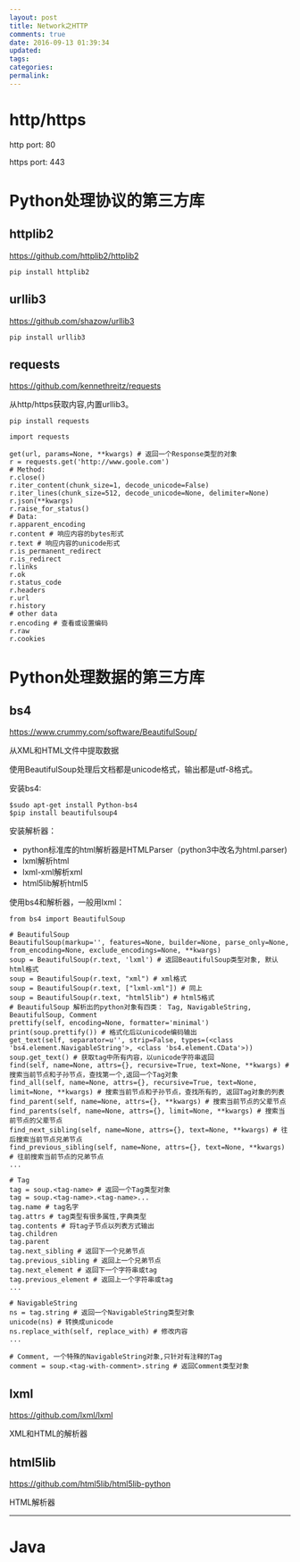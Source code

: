 ```yaml
---
layout: post
title: Network之HTTP
comments: true
date: 2016-09-13 01:39:34
updated:
tags:
categories:
permalink:
---
```


# http/https

http port: 80

https port: 443

# Python处理协议的第三方库

## httplib2

<https://github.com/httplib2/httplib2>

    pip install httplib2

## urllib3

<https://github.com/shazow/urllib3>

    pip install urllib3

## requests

<https://github.com/kennethreitz/requests>

从http/https获取内容,内置urllib3。

    pip install requests

    import requests

    get(url, params=None, **kwargs) # 返回一个Response类型的对象
    r = requests.get('http://www.goole.com')
    # Method:
    r.close()
    r.iter_content(chunk_size=1, decode_unicode=False)
    r.iter_lines(chunk_size=512, decode_unicode=None, delimiter=None)
    r.json(**kwargs)
    r.raise_for_status()
    # Data:
    r.apparent_encoding
    r.content # 响应内容的bytes形式
    r.text # 响应内容的unicode形式
    r.is_permanent_redirect
    r.is_redirect
    r.links
    r.ok
    r.status_code
    r.headers
    r.url
    r.history
    # other data
    r.encoding # 查看或设置编码
    r.raw
    r.cookies

# Python处理数据的第三方库

## bs4

<https://www.crummy.com/software/BeautifulSoup/>

从XML和HTML文件中提取数据

使用BeautifulSoup处理后文档都是unicode格式，输出都是utf-8格式。

安装bs4:

    $sudo apt-get install Python-bs4
    $pip install beautifulsoup4

安装解析器：

* python标准库的html解析器是HTMLParser（python3中改名为html.parser)
* lxml解析html
* lxml-xml解析xml
* html5lib解析html5

使用bs4和解析器，一般用lxml：

    from bs4 import BeautifulSoup

    # BeautifulSoup
    BeautifulSoup(markup='', features=None, builder=None, parse_only=None, from_encoding=None, exclude_encodings=None, **kwargs)
    soup = BeautifulSoup(r.text, 'lxml') # 返回BeautifulSoup类型对象, 默认html格式
    soup = BeautifulSoup(r.text, "xml") # xml格式
    soup = BeautifulSoup(r.text, ["lxml-xml"]) # 同上
    soup = BeautifulSoup(r.text, "html5lib") # html5格式
    # BeautifulSoup 解析出的python对象有四类： Tag, NavigableString, BeautifulSoup, Comment
    prettify(self, encoding=None, formatter='minimal')
    print(soup.prettify()) # 格式化后以unicode编码输出
    get_text(self, separator=u'', strip=False, types=(<class 'bs4.element.NavigableString'>, <class 'bs4.element.CData'>))
    soup.get_text() # 获取tag中所有内容，以unicode字符串返回
    find(self, name=None, attrs={}, recursive=True, text=None, **kwargs) # 搜索当前节点和子孙节点，查找第一个,返回一个Tag对象
    find_all(self, name=None, attrs={}, recursive=True, text=None, limit=None, **kwargs) # 搜索当前节点和子孙节点，查找所有的, 返回Tag对象的列表
    find_parent(self, name=None, attrs={}, **kwargs) # 搜索当前节点的父辈节点
    find_parents(self, name=None, attrs={}, limit=None, **kwargs) # 搜索当前节点的父辈节点
    find_next_sibling(self, name=None, attrs={}, text=None, **kwargs) # 往后搜索当前节点兄弟节点
    find_previous_sibling(self, name=None, attrs={}, text=None, **kwargs) # 往前搜索当前节点的兄弟节点
    ...

    # Tag
    tag = soup.<tag-name> # 返回一个Tag类型对象
    tag = soup.<tag-name>.<tag-name>...
    tag.name # tag名字
    tag.attrs # tag类型有很多属性,字典类型
    tag.contents # 将tag子节点以列表方式输出
    tag.children
    tag.parent
    tag.next_sibling # 返回下一个兄弟节点
    tag.previous_sibling # 返回上一个兄弟节点
    tag.next_element # 返回下一个字符串或tag
    tag.previous_element # 返回上一个字符串或tag
    ...

    # NavigableString
    ns = tag.string # 返回一个NavigableString类型对象
    unicode(ns) # 转换成unicode
    ns.replace_with(self, replace_with) # 修改内容
    ...

    # Comment, 一个特殊的NavigableString对象,只针对有注释的Tag
    comment = soup.<tag-with-comment>.string # 返回Comment类型对象

## lxml

<https://github.com/lxml/lxml>

XML和HTML的解析器

## html5lib

<https://github.com/html5lib/html5lib-python>

HTML解析器

***

# Java

